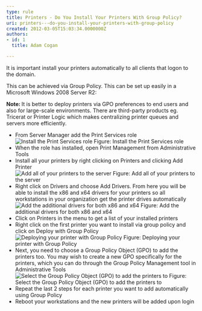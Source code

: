 ```yaml
---
type: rule
title: Printers - Do You Install Your Printers With Group Policy?
uri: printers---do-you-install-your-printers-with-group-policy
created: 2012-03-05T15:03:34.0000000Z
authors:
- id: 1
  title: Adam Cogan

---
```




<span class='intro'> It is important install your printers automatically to all clients that logon to the domain.<br> </span>

<p>This can be achieved via Group Policy. This can be set up easily in​ a Microsoft Windows 2008 Server R2&#58;<br></p><p class="ssw15-rteElement-GreyBox"><b>Note&#58; </b>It is better to deploy printers via GPO preferences to end users and also for large-scale environments. There are third-party&#160;products eg. Tricerat or Printer Logic which makes centralizing printer queues and servers more efficiently.<br></p>
<ul>
<li>From Server Manager add the Print Services role</li>
<img class="ms-rteCustom-ImageArea" alt="Install the Print Services role" src="./install-print-roles.jpg" /> <span class="ms-rteCustom-FigureNormal">Figure&#58; Install the Print Services role</span>
<li>When the role has installed, open Print Management from Administrative Tools</li>
<li>Install all your printers by right clicking on Printers and clicking Add Printer</li>
<img class="ms-rteCustom-ImageArea" alt="Add all of your printers to the server" src="./add-printers.jpg" /> <span class="ms-rteCustom-FigureNormal">Figure&#58; Add all of your printers to the server</span>
<li>Right click on Drivers and choose Add Drivers. From here you will be able to install the x86 and x64 drivers for your printers so all workstations in your organization get the printer drives automatically</li>
<img class="ms-rteCustom-ImageArea" alt="Add the additional drivers for both x86 and x64" src="./add-drivers.jpg" /> <span class="ms-rteCustom-FigureNormal">Figure&#58; Add the additional drivers for both x86 and x64</span>
<li>Click on Printers in the menu to get a list of your installed printers</li>
<li>Right click on the first printer you want to install via group policy and click on Deploy with Group Policy</li>
<img class="ms-rteCustom-ImageArea" alt="Deploying your printer with Group Policy" src="./deploy-printer.jpg" /> <span class="ms-rteCustom-FigureNormal">Figure&#58; Deploying your printer with Group Policy</span>
<li>Next, you need to choose a Group Policy Object (GPO) to add the printers too. You may wish to create a new GPO specifically for the printers, which you can do through the Group Policy Management tool in Administrative Tools</li>
<img class="ms-rteCustom-ImageArea" alt="Select the Group Policy Object (GPO) to add the printers to" src="./select-gpo.jpg" /> <span class="ms-rteCustom-FigureNormal">Figure&#58; Select the Group Policy Object (GPO) to add the printers to</span>
<li>Repeat the last 2 steps for each printer you want to add automatically using Group Policy</li>
<li>Reboot your workstations and the new printers will be added upon login</li>
</ul>



